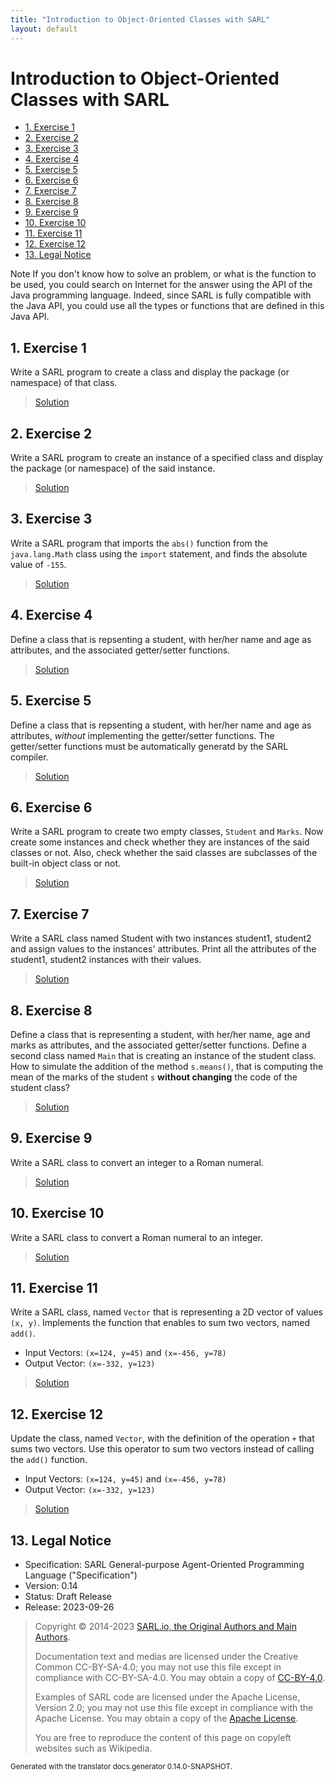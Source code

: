 ```yaml
---
title: "Introduction to Object-Oriented Classes with SARL"
layout: default
---
```


# Introduction to Object-Oriented Classes with SARL


<ul class="page_outline" id="page_outline">

<li><a href="#1-exercise-1">1. Exercise 1</a></li>
<li><a href="#2-exercise-2">2. Exercise 2</a></li>
<li><a href="#3-exercise-3">3. Exercise 3</a></li>
<li><a href="#4-exercise-4">4. Exercise 4</a></li>
<li><a href="#5-exercise-5">5. Exercise 5</a></li>
<li><a href="#6-exercise-6">6. Exercise 6</a></li>
<li><a href="#7-exercise-7">7. Exercise 7</a></li>
<li><a href="#8-exercise-8">8. Exercise 8</a></li>
<li><a href="#9-exercise-9">9. Exercise 9</a></li>
<li><a href="#10-exercise-10">10. Exercise 10</a></li>
<li><a href="#11-exercise-11">11. Exercise 11</a></li>
<li><a href="#12-exercise-12">12. Exercise 12</a></li>
<li><a href="#13-legal-notice">13. Legal Notice</a></li>

</ul>


<p markdown="1"><span class="label label-info">Note</span> If you don't know how to solve an problem, or what is the function to be used, you could search on Internet for the answer using the API of the Java programming language. Indeed, since SARL is fully compatible with the Java API, you could use all the types or functions that are defined in this Java API.</p>


## 1. Exercise 1

Write a SARL program to create a class and display the package (or namespace) of that class.

> [Solution](IntroductionClassAnswers.html#exercise-1)


## 2. Exercise 2

Write a SARL program to create an instance of a specified class and display the package (or namespace) of the said instance.

> [Solution](IntroductionClassAnswers.html#exercise-2)


## 3. Exercise 3

Write a SARL program that imports the `abs()` function from the `java.lang.Math` class using the `import` statement, and finds the absolute value of `-155`.

> [Solution](IntroductionClassAnswers.html#exercise-3)


## 4. Exercise 4

Define a class that is repsenting a student, with her/her name and age as attributes, and the associated getter/setter functions.

> [Solution](IntroductionClassAnswers.html#exercise-4)


## 5. Exercise 5

Define a class that is repsenting a student, with her/her name and age as attributes, *without* implementing the getter/setter functions.
The getter/setter functions must be automatically generatd by the SARL compiler.

> [Solution](IntroductionClassAnswers.html#exercise-5)


## 6. Exercise 6

Write a SARL program to create two empty classes, `Student` and `Marks`. Now create some instances and check whether they are instances of the said classes or not. Also, check whether the said classes are subclasses of the built-in object class or not.

> [Solution](IntroductionClassAnswers.html#exercise-6)


## 7. Exercise 7

Write a SARL class named Student with two instances student1, student2 and assign values to the instances' attributes. Print all the attributes of the student1, student2 instances with their values.

> [Solution](IntroductionClassAnswers.html#exercise-7)


## 8. Exercise 8

Define a class that is representing a student, with her/her name, age and marks as attributes, and the associated getter/setter functions.
Define a second class named `Main` that is creating an instance of the student class.
How to simulate the addition of the method `s.means()`, that is computing the mean of the marks of the student `s` **without changing** the code of the student class?

> [Solution](IntroductionClassAnswers.html#exercise-8)


## 9. Exercise 9

Write a SARL class to convert an integer to a Roman numeral.

> [Solution](IntroductionClassAnswers.html#exercise-9)


## 10. Exercise 10

Write a SARL class to convert a Roman numeral to an integer.

> [Solution](IntroductionClassAnswers.html#exercise-10)


## 11. Exercise 11

Write a SARL class, named `Vector` that is representing a 2D vector of values `(x, y)`. Implements the function that enables to sum two vectors, named `add()`.

* Input Vectors: `(x=124, y=45)` and `(x=-456, y=78)`
* Output Vector: `(x=-332, y=123)`

> [Solution](IntroductionClassAnswers.html#exercise-11)


## 12. Exercise 12

Update the class, named `Vector`, with the definition of the operation `+` that sums two vectors. Use this operator to sum two vectors instead of calling the `add()` function.

* Input Vectors: `(x=124, y=45)` and `(x=-456, y=78)`
* Output Vector: `(x=-332, y=123)`

> [Solution](IntroductionClassAnswers.html#exercise-12)




## 13. Legal Notice

* Specification: SARL General-purpose Agent-Oriented Programming Language ("Specification")
* Version: 0.14
* Status: Draft Release
* Release: 2023-09-26

> Copyright &copy; 2014-2023 [SARL.io, the Original Authors and Main Authors](https://www.sarl.io/about/index.html).
>
> Documentation text and medias are licensed under the Creative Common CC-BY-SA-4.0;
> you may not use this file except in compliance with CC-BY-SA-4.0.
> You may obtain a copy of [CC-BY-4.0](https://creativecommons.org/licenses/by-sa/4.0/deed.en).
>
> Examples of SARL code are licensed under the Apache License, Version 2.0;
> you may not use this file except in compliance with the Apache License.
> You may obtain a copy of the [Apache License](http://www.apache.org/licenses/LICENSE-2.0).
>
> You are free to reproduce the content of this page on copyleft websites such as Wikipedia.

<small>Generated with the translator docs.generator 0.14.0-SNAPSHOT.</small>
